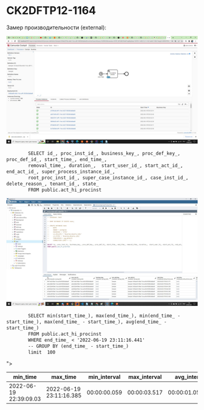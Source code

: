 # CK2DFTP12-1164

Замер производительности  (external):

<img src="./images/photo_2022-06-19_20-03-25.jpg" alt="Select * from public.act_hi_procinst" title="Headers">

			SELECT id_, proc_inst_id_, business_key_, proc_def_key_, proc_def_id_, start_time_, end_time_, 
			removal_time_, duration_,  start_user_id_, start_act_id_, end_act_id_, super_process_instance_id_, 
			root_proc_inst_id_, super_case_instance_id_, case_inst_id_, delete_reason_, tenant_id_, state_
			FROM public.act_hi_procinst

<img src="./images/Снимок.JPG" alt="Запушенные делегаты" title="Запушенные делегаты">


			SELECT min(start_time_), max(end_time_), min(end_time_ - start_time_), max(end_time_ - start_time_), avg(end_time_ - start_time_)
			FROM public.act_hi_procinst 
			WHERE end_time_ < '2022-06-19 23:11:16.441'
			-- GROUP BY (end_time_ - start_time_) 
			limit  100


">

| min_time  | max_time | min_interval | max_interval | avg_interval |
| ------------- | ------------- | ------------- | ------------- | ------------- |
| 2022-06-19 22:39:09.03  | 2022-06-19 23:11:16.385  | 00:00:00.059 | 00:00:03.517  | 00:00:01.050184  | 
